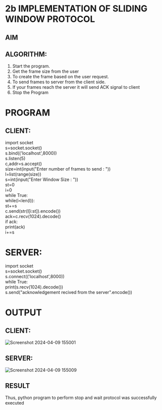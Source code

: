 # 2b IMPLEMENTATION OF SLIDING WINDOW PROTOCOL
## AIM
## ALGORITHM:
1. Start the program.
2. Get the frame size from the user
3. To create the frame based on the user request.
4. To send frames to server from the client side.
5. If your frames reach the server it will send ACK signal to client
6. Stop the Program

# PROGRAM
## CLIENT:
import socket     
s=socket.socket()    
s.bind(('localhost',8000))   
s.listen(5)   
c,addr=s.accept()    
size=int(input("Enter number of frames to send : "))    
l=list(range(size))    
s=int(input("Enter Window Size : "))    
st=0   
i=0    
while True:    
 while(i<len(l)):   
 st+=s    
 c.send(str(l[i:st]).encode())    
 ack=c.recv(1024).decode()    
 if ack:    
 print(ack)   
 i+=s    
 
# SERVER:
import socket    
s=socket.socket()   
s.connect(('localhost',8000))   
while True:    
 print(s.recv(1024).decode())    
 s.send("acknowledgement recived from the server".encode())   
 
# OUTPUT
## CLIENT:
![Screenshot 2024-04-09 155001](https://github.com/23004513/ChatStudy/assets/138973069/68e67df6-3f82-449c-8159-c2f81e6b304f)
## SERVER:
![Screenshot 2024-04-09 155009](https://github.com/23004513/ChatStudy/assets/138973069/82d9e11a-fb40-49c9-a9ea-44f7aa5d9ed0)

## RESULT
Thus, python program to perform stop and wait protocol was successfully executed
